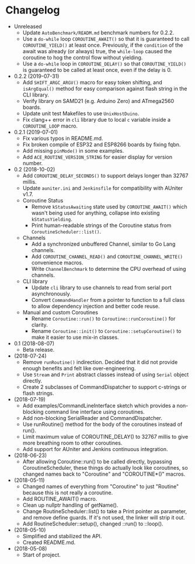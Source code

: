 # Changelog

* Unreleased
    * Update `AutoBenchmark/READM.md` benchmark numbers for 0.2.2.
    * Use a `do-while` loop `COROUTINE_AWAIT()` so that it is guaranteed to call
      `COROUTINE_YIELD()` at least once. Previously, if the `condition` of the
      await was already (or always) true, the `while-loop` caused the coroutine
      to hog the control flow without yielding.
    * Use a `do-while` loop in `COROUTINE_DELAY()` so that `COROUTINE_YIELD()`
      is guaranteed to be called at least once, even if the delay is 0.
* 0.2.2 (2019-07-31)
    * Add `SHIFT_ARGC_ARGV()` macro for easy token shifting,
      and `isArgEqual()` method for easy comparison against flash string
      in the CLI library.
    * Verify library on SAMD21 (e.g. Arduino Zero) and ATmega2560 boards.
    * Update unit test Makefiles to use `UnixHostDuino`.
    * Fix clang++ error in `cli` library due to local `c` variable inside
      a `COROUTINE_LOOP` macro.
* 0.2.1 (2019-07-01)
    * Fix various typos in README.md.
    * Fix broken compile of ESP32 and ESP8266 boards by fixing fqbn.
    * Add missing `pinMode()` in some examples.
    * Add `ACE_ROUTINE_VERSION_STRING` for easier display for version number.
* 0.2 (2018-10-02)
    * Add `COROUTINE_DELAY_SECONDS()` to support delays longer than
      32767 millis.
    * Update `auniter.ini` and `Jenkinsfile` for compatibility with
      AUniter v1.7.
    * Coroutine Status
        * Remove `kStatusAwaiting` state used by `COROUTINE_AWAIT()` which
          wasn't being used for anything, collapse into existing
          `kStatusYielding`.
        * Print human-readable strings of the Coroutine status from
          `CoroutineScheduler::list()`.
    * Channels
        * Add a synchronized unbuffered Channel, similar to Go Lang channels.
        * Add `COROUTINE_CHANNEL_READ()` and `COROUTINE_CHANNEL_WRITE()`
          convenience macros.
        * Write `ChannelBenchmark` to determine the CPU overhead of using
          channels.
    * CLI library
        * Update `cli` library to use channels to read from serial port
          asynchronously.
        * Convert `CommandHandler` from a pointer to function to a full
          class to allow dependency injection and better code reuse.
    * Manual and custom Coroutines
        * Rename `Coroutine::run()` to `Coroutine::runCoroutine()` for clarity.
        * Rename `Coroutine::init()` to `Coroutine::setupCoroutine()` to make
          it easier to use mix-in classes.
* 0.1 (2018-08-07)
    * Beta release.
* (2018-07-24)
    * Remove `runRoutine()` indirection. Decided that it did not provide
      enough benefits and felt like over-engineering.
    * Use `Stream` and `Print` abstract classes instead of using `Serial`
      object directly.
    * Create 2 subclasses of CommandDispatcher to support c-strings or
      flash strings.
* (2018-07-19)
    * Add examples/CommandLineInterface sketch which provides a non-blocking
      command line interface using coroutines.
    * Add non-blocking SerialReader and CommandDispatcher.
    * Use runRoutine() method for the body of the coroutines instead of run().
    * Limit maximum value of COROUTINE_DELAY() to 32767 millis to give more
      breathing room to other coroutines.
    * Add support for AUniter and Jenkins continuous integration.
* (2018-06-23)
    * After allowing Coroutine::run() to be called directly,
      bypassing CoroutineScheduler, these things do actually look like
      coroutines, so changed names back to "Coroutine" and "COROUTINE*()"
      macros.
* (2018-05-11)
    * Changed names of everything from "Coroutine" to just "Routine" because
      this is not really a coroutine.
    * Add ROUTINE_AWAIT() macro.
    * Clean up nullptr handling of getName().
    * Change RoutineScheduler::list() to take a Print pointer as parameter, and
      remove define guards. If it's not used, the linker will strip it out.
    * Add RoutineScheduler::setup(), changed ::run() to ::loop().
* (2018-05-10)
    * Simplified and stabilized the API.
    * Created README.md.
* (2018-05-08)
    * Start of project.
